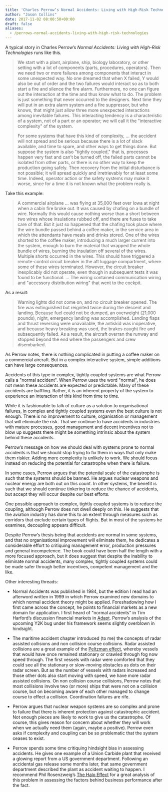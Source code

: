 ```yaml
---
title: 'Charles Perrow’s Normal Accidents: Living with High-Risk Technologies'
author: "Jason Collins"
date: 2017-11-02 08:00:50+00:00
draft: false
aliases:
  - /perrows-normal-accidents-living-with-high-risk-technologies
---
```


A typical story in Charles Perrow’s *Normal Accidents: Living with High-Risk Technologies* runs like this.

>We start with a plant, airplane, ship, biology laboratory, or other setting with a lot of components (parts, procedures, operators). Then we need two or more failures among components that interact in some unexpected way. No one dreamed that when X failed, Y would also be out of order and the two failures would interact so as to both start a fire and silence the fire alarm. Furthermore, no one can figure out the interaction at the time and thus know what to do. The problem is just something that never occurred to the designers. Next time they will put in an extra alarm system and a fire suppressor, but who knows, that might just allow three more unexpected interactions among inevitable failures. This interacting tendency is a characteristic of a system, not of a part or an operator; we will call it the "interactive complexity" of the system.
>
>For some systems that have this kind of complexity, ... the accident will not spread and be serious because there is a lot of slack available, and time to spare, and other ways to get things done. But suppose the system is also "tightly coupled," that is, processes happen very fast and can’t be turned off, the failed parts cannot be isolated from other parts, or there is no other way to keep the production going safely. Then recovery from the initial disturbance is not possible; it will spread quickly and irretrievably for at least some time. Indeed, operator action or the safety systems may make it worse, since for a time it is not known what the problem really is.

Take this example:

>A commercial airplane ... was flying at 35,000 feet over Iowa at night when a cabin fire broke out. It was caused by chafing on a bundle of wire. Normally this would cause nothing worse than a short between two wires whose insulations rubbed off, and there are fuses to take care of that. But it just so happened that the chafing took place where the wire bundle passed behind a coffee maker, in the service area in which the attendants have meals and drinks stored. One of the wires shorted to the coffee maker, introducing a much larger current into the system, enough to burn the material that wrapped the whole bundle of wires, burning the insulation off several of the wires. Multiple shorts occurred in the wires. This should have triggered a remote-control circuit breaker in the aft luggage compartment, where some of these wires terminated. However, the circuit breaker inexplicably did not operate, even though in subsequent tests it was found to be functional. ... The wiring contained communication wiring and "accessory distribution wiring" that went to the cockpit.

As a result:

>Warning lights did not come on, and no circuit breaker opened. The fire was extinguished but reignited twice during the descent and landing. Because fuel could not be dumped, an overweight (21,000 pounds), night, emergency landing was accomplished. Landing flaps and thrust reversing were unavailable, the antiskid was inoperative, and because heavy breaking was used, the brakes caught fire and subsequently failed. As a result, the aircraft overran the runway and stopped beyond the end where the passengers and crew disembarked.

As Perrow notes, there is nothing complicated in putting a coffee maker on a commercial aircraft. But in a complex interactive system, simple additions can have large consequences.

Accidents of this type in complex, tightly coupled systems are what Perrow calls a "normal accident". When Perrow uses the word "normal", he does not mean these accidents are expected or predictable. Many of these accidents are baffling. Rather, it is an inherent property of the system to experience an interaction of this kind from time to time.

While it is fashionable to talk of culture as a solution to organisational failures, in complex and tightly coupled systems even the best culture is not enough. There is no improvement to culture, organisation or management that will eliminate the risk. That we continue to have accidents in industries with mature processes, good management and decent incentives not to blow up suggests there might be something intrinsic about the system behind these accidents.

Perrow’s message on how we should deal with systems prone to normal accidents is that we should stop trying to fix them in ways that only make them riskier. Adding more complexity is unlikely to work. We should focus instead on reducing the potential for catastrophe when there is failure.

In some cases, Perrow argues that the potential scale of the catastrophe is such that the systems should be banned. He argues nuclear weapons and nuclear energy are both out on this count. In other systems, the benefit is such that we should continue tinkering to reduce the chance of accidents, but accept they will occur despite our best efforts.

One possible approach to complex, tightly coupled systems is to reduce the coupling, although Perrow does not dwell deeply on this. He suggests that the aviation industry has done this to an extent through measures such as corridors that exclude certain types of flights. But in most of the systems he examines, decoupling appears difficult.

Despite Perrow’s thesis being that accidents are normal in some systems, and that no organisational improvement will eliminate them, he dedicates a considerable effort to critiquing management error, production pressures and general incompetence. The book could have been half the length with a more focused approach, but it does suggest that despite the inability to eliminate normal accidents, many complex, tightly coupled systems could be made safer through better incentives, competent management and the like.

Other interesting threads:

* Normal Accidents was published in 1984, but the edition I read had an afterword written in 1999 in which Perrow examined new domains to which normal accident theory might be applied. Foreshadowing how I first came across the concept, he points to financial markets as a new domain for application. I first heard of "normal accidents" in Tim Harford’s discussion financial markets in [Adapt](https://www.jasoncollins.blog/harfords-adapt-why-success-always-starts-with-failure/). Perrow’s analysis of the upcoming Y2K bug under his framework seems slightly overblown in hindsight.
 
* The maritime accident chapter introduced (to me) the concepts of radar assisted collisions and non collision course collisions. Radar assisted collisions are a great example of the [Peltzman effect](https://en.wikipedia.org/wiki/Risk_compensation), whereby vessels that would have once remained stationary or crawled through fog now speed through. The first vessels with radar were comforted that they could see all the stationary or slow-moving obstacles as dots on their radar screen. But as the number of vessels with radars increased and those other dots also start moving with speed, we have more radar assisted collisions. On non collision course collisions, Perrow notes that most collisions involve two (or more) ships that were not on a collision course, but on becoming aware of each other managed to change course to effect a collision. Coordination failures are rife.

* Perrow argues that nuclear weapon systems are so complex and prone to failure that there is inherent protection against catastrophic accident. Not enough pieces are likely to work to give us the catastrophe. Of course, this gives reason for concern about whether they will work when we actually need them (again, maybe a positive). Perrow even asks if complexity and coupling can be so problematic that the system ceases to exist.
    
* Perrow spends some time critiquing hindsight bias in assessing accidents. He gives one example of a Union Carbide plant that received a glowing report from a US government department. Following an accidental gas release some months later, that same government department described the plant as accident waiting to happen. I recommend Phil Rosenzweig’s [The Halo Effect](https://www.jasoncollins.blog/rosenzweigs-the-halo-effect-and-the-eight-other-business-delusions-that-deceive-managers/) for a great analysis of this problem in assessing the factors behind business performance after the fact.


